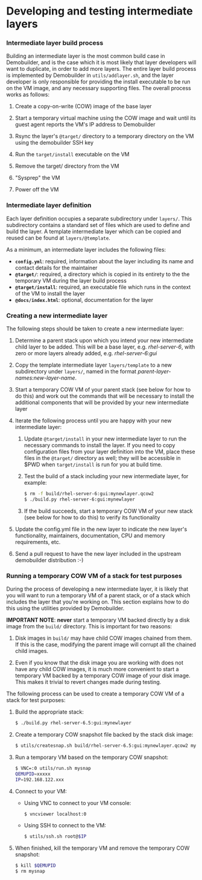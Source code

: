 # Developing and testing intermediate layers

### Intermediate layer build process

Building an intermediate layer is the most common build case in Demobuilder, and is the case which it is most likely that layer developers will want to duplicate, in order to add more layers.  The entire layer build process is implemented by Demobuilder in `utils/addlayer.sh`, and the layer developer is only responsible for providing the install executable to be run on the VM image, and any necessary supporting files.  The overall process works as follows:

1. Create a copy-on-write (COW) image of the base layer

1. Start a temporary virtual machine using the COW image and wait until its guest agent reports the VM's IP address to Demobuilder

1. Rsync the layer's `@target/` directory to a temporary directory on the VM using the demobuilder SSH key

1. Run the `target/install` executable on the VM

1. Remove the target/ directory from the VM

1. "Sysprep" the VM

1. Power off the VM

### Intermediate layer definition

Each layer definition occupies a separate subdirectory under `layers/`.  This subdirectory contains a standard set of files which are used to define and build the layer.  A template intermediate layer which can be copied and reused can be found at `layers/@template`.

As a minimum, an intermediate layer includes the following files:

- **`config.yml`**: required, information about the layer including its name and contact details for the maintainer
- **`@target/`**: required, a directory which is copied in its entirety to the the temporary VM during the layer build process
- **`@target/install`**: required, an executable file which runs in the context of the VM to install the layer
- **`@docs/index.html`**: optional, documentation for the layer

### Creating a new intermediate layer

The following steps should be taken to create a new intermediate layer:

1. Determine a parent stack upon which you intend your new intermediate child layer to be added.  This will be a base layer, e.g. *rhel-server-6*, with zero or more layers already added, e.g. *rhel-server-6:gui*

1. Copy the template intermediate layer `layers/template` to a new subdirectory under `layers/`, named in the format *parent-layer-names:new-layer-name*.

1. Start a temporary COW VM of your parent stack (see below for how to do this) and work out the commands that will be necessary to install the additional components that will be provided by your new intermediate layer

1. Iterate the following process until you are happy with your new intermediate layer:

   1. Update `@target/install` in your new intermediate layer to run the necessary commands to install the layer.  If you need to copy configuration files from your layer definition into the VM, place these files in the `@target/` directory as well; they will be accessible in $PWD when `target/install` is run for you at build time.

   1. Test the build of a stack including your new intermediate layer, for example:

      ```bash
      $ rm -f build/rhel-server-6:gui:mynewlayer.qcow2
      $ ./build.py rhel-server-6:gui:mynewlayer
      ```

   1. If the build succeeds, start a temporary COW VM of your new stack (see below for how to do this) to verify its functionality

1. Update the config.yml file in the new layer to indicate the new layer's functionality, maintainers, documentation, CPU and memory requirements, etc.

1. Send a pull request to have the new layer included in the upstream demobuilder distribution :-)

### Running a temporary COW VM of a stack for test purposes

During the process of developing a new intermediate layer, it is likely that you will want to run a temporary VM of a parent stack, or of a stack which includes the layer that you're working on.  This section explains how to do this using the utilities provided by Demobuilder.

**IMPORTANT NOTE**: **never** start a temporary VM backed directly by a disk image from the `build/` directory.  This is important for two reasons:

1. Disk images in `build/` may have child COW images chained from them.  If this is the case, modifying the parent image will corrupt all the chained child images.

1. Even if you know that the disk image you are working with does not have any child COW images, it is much more convenient to start a temporary VM backed by a temporary COW image of your disk image.  This makes it trivial to revert changes made during testing.

The following process can be used to create a temporary COW VM of a stack for test purposes:

1. Build the appropriate stack:

   ```bash
   $ ./build.py rhel-server-6.5:gui:mynewlayer
   ```

1. Create a temporary COW snapshot file backed by the stack disk image:

   ```bash
   $ utils/createsnap.sh build/rhel-server-6.5:gui:mynewlayer.qcow2 mysnap
   ```

1. Run a temporary VM based on the temporary COW snapshot:

   ```bash
   $ VNC=:0 utils/run.sh mysnap
   QEMUPID=xxxxx
   IP=192.168.122.xxx
   ```

1. Connect to your VM:

   - Using VNC to connect to your VM console:

      ```bash
      $ vncviewer localhost:0
      ```

   - Using SSH to connect to the VM:

      ```bash
      $ utils/ssh.sh root@$IP
      ```

1. When finished, kill the temporary VM and remove the temporary COW snapshot:

   ```bash
   $ kill $QEMUPID
   $ rm mysnap
   ```
